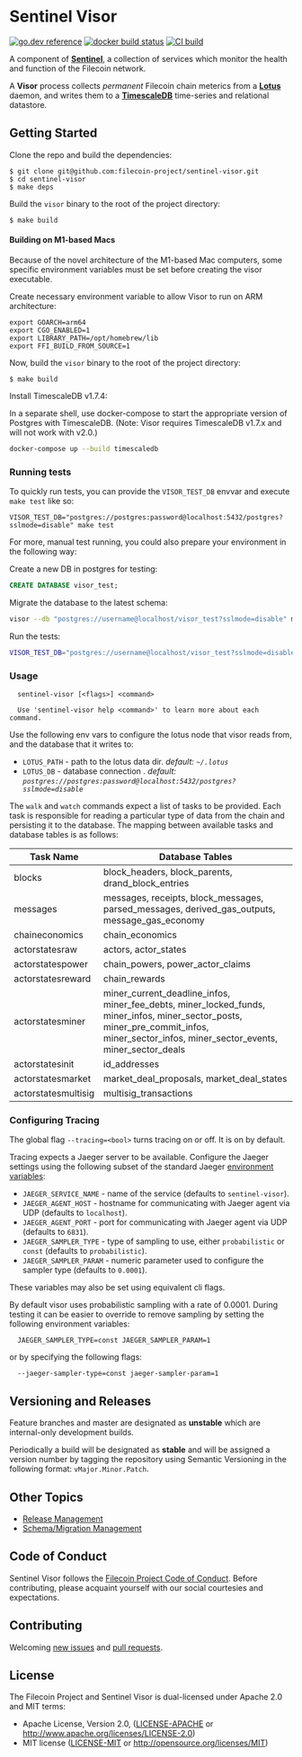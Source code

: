 # Sentinel Visor
[![go.dev reference](https://img.shields.io/badge/go.dev-reference-007d9c?logo=go&logoColor=white&style=flat-square)](https://pkg.go.dev/github.com/filecoin-project/sentinel-visor) [![docker build status](https://img.shields.io/docker/cloud/build/filecoin/sentinel-visor?style=flat-square)](https://hub.docker.com/repository/docker/filecoin/sentinel-visor) [![CI build](https://img.shields.io/circleci/build/gh/filecoin-project/sentinel-visor?label=ci%20build&style=flat-square)](https://app.circleci.com/pipelines/github/filecoin-project/sentinel-visor)

A component of [**Sentinel**](https://github.com/filecoin-project/sentinel), a collection of services which monitor the health and function of the Filecoin network. 

A **Visor** process collects _permanent_ Filecoin chain meterics from a [**Lotus**](https://github.com/filecoin-project/lotus/) daemon, and writes them to a [**TimescaleDB**](https://github.com/timescale/timescaledb) time-series and relational datastore.

## Getting Started

Clone the repo and build the dependencies:

```console
$ git clone git@github.com:filecoin-project/sentinel-visor.git
$ cd sentinel-visor
$ make deps
```

Build the `visor` binary to the root of the project directory:

```console
$ make build
```

#### Building on M1-based Macs

Because of the novel architecture of the M1-based Mac computers, some specific environment variables must be set before creating the visor executable.

Create necessary environment variable to allow Visor to run on ARM architecture:
```console
export GOARCH=arm64
export CGO_ENABLED=1
export LIBRARY_PATH=/opt/homebrew/lib
export FFI_BUILD_FROM_SOURCE=1

```
Now, build the `visor` binary to the root of the project directory:

```console
$ make build
```

Install TimescaleDB v1.7.4:

In a separate shell, use docker-compose to start the appropriate version of Postgres with TimescaleDB. (Note: Visor requires TimescaleDB v1.7.x and will not work with v2.0.)

```sh
docker-compose up --build timescaledb
```

### Running tests

To quickly run tests, you can provide the `VISOR_TEST_DB` envvar and execute `make test` like so:

`VISOR_TEST_DB="postgres://postgres:password@localhost:5432/postgres?sslmode=disable" make test`

For more, manual test running, you could also prepare your environment in the following way:

Create a new DB in postgres for testing:

```sql
CREATE DATABASE visor_test;
```

Migrate the database to the latest schema:

```sh
visor --db "postgres://username@localhost/visor_test?sslmode=disable" migrate --latest
```

Run the tests:

```sh
VISOR_TEST_DB="postgres://username@localhost/visor_test?sslmode=disable" go test ./...
```

### Usage

```
  sentinel-visor [<flags>] <command>

  Use 'sentinel-visor help <command>' to learn more about each command.
```

Use the following env vars to configure the lotus node that visor reads from, and the database that it writes to:

- `LOTUS_PATH` - path to the lotus data dir. _default: `~/.lotus`_
- `LOTUS_DB` - database connection . _default: `postgres://postgres:password@localhost:5432/postgres?sslmode=disable`_

The `walk` and `watch` commands expect a list of tasks to be provided. Each task is responsible for reading a particular type of data from the chain and persisting it to the database.
The mapping between available tasks and database tables is as follows:

| Task Name           | Database Tables |
|---------------------|-----------------|
| blocks              | block_headers, block_parents, drand_block_entries |
| messages            | messages, receipts, block_messages, parsed_messages, derived_gas_outputs, message_gas_economy |
| chaineconomics      | chain_economics |
| actorstatesraw      | actors, actor_states |
| actorstatespower    | chain_powers, power_actor_claims |
| actorstatesreward   | chain_rewards |
| actorstatesminer    | miner_current_deadline_infos, miner_fee_debts, miner_locked_funds, miner_infos, miner_sector_posts, miner_pre_commit_infos, miner_sector_infos, miner_sector_events, miner_sector_deals |
| actorstatesinit     | id_addresses |
| actorstatesmarket   | market_deal_proposals, market_deal_states |
| actorstatesmultisig | multisig_transactions |


### Configuring Tracing

The global flag `--tracing=<bool>` turns tracing on or off. It is on by default.

Tracing expects a Jaeger server to be available. Configure the Jaeger settings using the following subset of the standard Jaeger [environment variables](https://github.com/jaegertracing/jaeger-client-go#environment-variables):

 * `JAEGER_SERVICE_NAME` - name of the service (defaults to `sentinel-visor`).
 * `JAEGER_AGENT_HOST` - hostname for communicating with Jaeger agent via UDP (defaults to `localhost`).
 * `JAEGER_AGENT_PORT` - port for communicating with Jaeger agent via UDP (defaults to `6831`).
 * `JAEGER_SAMPLER_TYPE` - type of sampling to use, either `probabilistic` or `const` (defaults to `probabilistic`).
 * `JAEGER_SAMPLER_PARAM` - numeric parameter used to configure the sampler type (defaults to `0.0001`).

These variables may also be set using equivalent cli flags.

By default visor uses probabilistic sampling with a rate of 0.0001. During testing it can be easier to override to remove sampling by setting
the following environment variables:

```
  JAEGER_SAMPLER_TYPE=const JAEGER_SAMPLER_PARAM=1
```

or by specifying the following flags:

```
  --jaeger-sampler-type=const jaeger-sampler-param=1
```

## Versioning and Releases

Feature branches and master are designated as **unstable** which are internal-only development builds. 

Periodically a build will be designated as **stable** and will be assigned a version number by tagging the repository
using Semantic Versioning in the following format: `vMajor.Minor.Patch`.

## Other Topics

- [Release Management](docs/release_management.md)
- [Schema/Migration Management](docs/migrations.md)

## Code of Conduct

Sentinel Visor follows the [Filecoin Project Code of Conduct](https://github.com/filecoin-project/community/blob/master/CODE_OF_CONDUCT.md). Before contributing, please acquaint yourself with our social courtesies and expectations.


## Contributing

Welcoming [new issues](https://github.com/filecoin-project/sentinel-visor/issues/new) and [pull requests](https://github.com/filecoin-project/sentinel-visor/pulls).


## License

The Filecoin Project and Sentinel Visor is dual-licensed under Apache 2.0 and MIT terms:

- Apache License, Version 2.0, ([LICENSE-APACHE](https://github.com/filecoin-project/sentinel-visor/blob/master/LICENSE-APACHE) or http://www.apache.org/licenses/LICENSE-2.0)
- MIT license ([LICENSE-MIT](https://github.com/filecoin-project/sentinel-visor/blob/master/LICENSE-MIT) or http://opensource.org/licenses/MIT)
